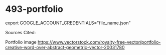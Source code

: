 # 493-portfolio

export GOOGLE_ACCOUNT_CREDENTIALS="file_name.json"

Sources Cited:

Portfolio image
https://www.vectorstock.com/royalty-free-vector/portfolio-creative-word-over-abstract-geometric-vector-20031780

